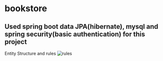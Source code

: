 # bookstore
## Used spring boot data JPA(hibernate), mysql and spring security(basic authentication) for this project

Entity Structure and rules
![rules](https://user-images.githubusercontent.com/42313363/63685222-784ab900-c807-11e9-84ac-fecab3fe6805.PNG)
